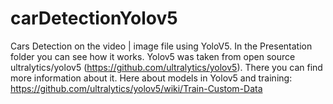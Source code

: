 # carDetectionYolov5
Cars Detection  on the video | image file using YoloV5. 
In the Presentation folder you can see how it works.
Yolov5 was taken from open source ultralytics/yolov5 (https://github.com/ultralytics/yolov5). There you can find more information about it.
Here about models in Yolov5 and training: https://github.com/ultralytics/yolov5/wiki/Train-Custom-Data
